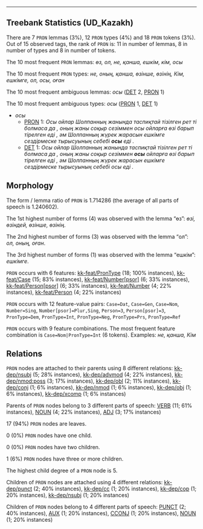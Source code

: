 

--------------------------------------------------------------------------------

## Treebank Statistics (UD_Kazakh)

There are 7 `PRON` lemmas (3%), 12 `PRON` types (4%) and 18 `PRON` tokens (3%).
Out of 15 observed tags, the rank of `PRON` is: 11 in number of lemmas, 8 in number of types and 8 in number of tokens.

The 10 most frequent `PRON` lemmas: <em>өз, ол, не, қанша, ешкім, кім, осы</em>

The 10 most frequent `PRON` types:  <em>не, оның, қанша, өзінше, өзінің, Кім, ешкімге, ол, осы, оған</em>

The 10 most frequent ambiguous lemmas: <em>осы</em> ([DET]() 2, [PRON]() 1)

The 10 most frequent ambiguous types:  <em>осы</em> ([PRON]() 1, [DET]() 1)


* <em>осы</em>
  * [PRON]() 1: <em>Осы ойлар Шолпанның жанында таспиқтай тізілген рет ті болмаса да , оның жаны соқыр сезіммен осы ойларға өзі барып тірелген еді , әм Шолпанның жүрек жарасын ешкімге сездірмеске тырысуының себебі <b>осы</b> еді .</em>
  * [DET]() 1: <em>Осы ойлар Шолпанның жанында таспиқтай тізілген рет ті болмаса да , оның жаны соқыр сезіммен <b>осы</b> ойларға өзі барып тірелген еді , әм Шолпанның жүрек жарасын ешкімге сездірмеске тырысуының себебі осы еді .</em>

## Morphology

The form / lemma ratio of `PRON` is 1.714286 (the average of all parts of speech is 1.240602).

The 1st highest number of forms (4) was observed with the lemma “өз”: <em>өзі, өзіндей, өзінше, өзінің</em>.

The 2nd highest number of forms (3) was observed with the lemma “ол”: <em>ол, оның, оған</em>.

The 3rd highest number of forms (1) was observed with the lemma “ешкім”: <em>ешкімге</em>.

`PRON` occurs with 6 features: [kk-feat/PronType]() (18; 100% instances), [kk-feat/Case]() (15; 83% instances), [kk-feat/Number[psor]]() (6; 33% instances), [kk-feat/Person[psor]]() (6; 33% instances), [kk-feat/Number]() (4; 22% instances), [kk-feat/Person]() (4; 22% instances)

`PRON` occurs with 12 feature-value pairs: `Case=Dat`, `Case=Gen`, `Case=Nom`, `Number=Sing`, `Number[psor]=Plur,Sing`, `Person=3`, `Person[psor]=3`, `PronType=Dem`, `PronType=Int`, `PronType=Neg`, `PronType=Prs`, `PronType=Ref`

`PRON` occurs with 9 feature combinations.
The most frequent feature combination is `Case=Nom|PronType=Int` (6 tokens).
Examples: <em>не, қанша, Кім</em>


## Relations

`PRON` nodes are attached to their parents using 8 different relations: [kk-dep/nsubj]() (5; 28% instances), [kk-dep/advmod]() (4; 22% instances), [kk-dep/nmod:poss]() (3; 17% instances), [kk-dep/obl]() (2; 11% instances), [kk-dep/conj]() (1; 6% instances), [kk-dep/nmod]() (1; 6% instances), [kk-dep/obj]() (1; 6% instances), [kk-dep/xcomp]() (1; 6% instances)

Parents of `PRON` nodes belong to 3 different parts of speech: [VERB]() (11; 61% instances), [NOUN]() (4; 22% instances), [ADJ]() (3; 17% instances)

17 (94%) `PRON` nodes are leaves.

0 (0%) `PRON` nodes have one child.

0 (0%) `PRON` nodes have two children.

1 (6%) `PRON` nodes have three or more children.

The highest child degree of a `PRON` node is 5.

Children of `PRON` nodes are attached using 4 different relations: [kk-dep/punct]() (2; 40% instances), [kk-dep/cc]() (1; 20% instances), [kk-dep/cop]() (1; 20% instances), [kk-dep/nsubj]() (1; 20% instances)

Children of `PRON` nodes belong to 4 different parts of speech: [PUNCT]() (2; 40% instances), [AUX]() (1; 20% instances), [CCONJ]() (1; 20% instances), [NOUN]() (1; 20% instances)

